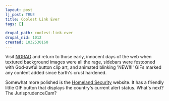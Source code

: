 ```yaml
--- 
layout: post
lj_post: TRUE
title: Coolest Link Ever
tags: []

drupal_path: coolest-link-ever
drupal_nid: 1012
created: 1032530160
---
```

Visit <A HREF="http://www.norad.mil/">NORAD</A> and return to those early, innocent days of the web when textured background images were all the rage, sidebars were festooned with God-awful button clip art, and animated blinking 'NEW!!!' GIFs marked any content added since Earth's crust hardened.

Somewhat more polished is the <A HREF="http://www.whitehouse.gov/homeland/">Homeland Security</A> website. It has a friendly little GIF button that displays the country's current alert status. What's next? The JurisprudenceCam?
